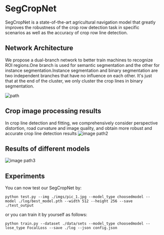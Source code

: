 ﻿# SegCropNet
SegCropNet is a state-of-the-art agricultural navigation model that greatly improves the robustness of the crop row detection task in specific scenarios as well as the accuracy of crop row line detection.

## Network Architecture
We propose a dual-branch network to better train machines to recognize ROI regions.One branch is used for semantic segmentation and the other for instance segmentation.Instance segmentation and binary segmentation are two independent branches that have no influence on each other. It's just that at the end of the cluster, we only cluster the crop lines in binary segmentation.

![path](https://p.ipic.vip/0u7o5y.png)
## Crop image processing results
In crop line detection and fitting, we comprehensively consider perspective distortion, road curvature and image quality, and obtain more robust and accurate crop line detection results
![image path2](https://p.ipic.vip/j7ciln.jpeg)

## Results of different models
![image path3](https://p.ipic.vip/3qaevj.jpeg)
## Experiments
You can now test our SegCropNet by:
```
python test.py --img ./imgs/pic_1.jpg --model_type choosedmodel --model ./log/best_model.pth --width 512 --height 256 --save ./test_output  
```

or you can train it by yourself as follows:
```
python train.py --dataset ./data/sets --model_type choosedmodel --lose_type FocalLoss --save ./log --json config.json
```
